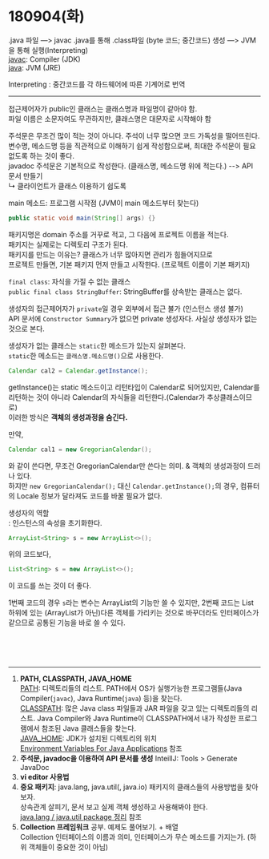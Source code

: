 # 180904(화)

.java 파일 —> javac .java를 통해 .class파일 (byte 코드; 중간코드) 생성 —> JVM을 통해 실행(Interpreting)  
<u>javac</u>: Compiler (JDK)  
<u>java</u>: JVM (JRE)

Interpreting : 중간코드를 각 하드웨어에 따른 기계어로 번역

---

접근제어자가 public인 클래스는 클래스명과 파일명이 같아야 함.  
파일 이름은 소문자여도 무관하지만, 클래스명은 대문자로 시작해야 함

주석문은 무조건 많이 적는 것이 아니다. 주석이 너무 많으면 코드 가독성을 떨어뜨린다. 변수명, 메소드명 등을 직관적으로 이해하기 쉽게 작성함으로써, 최대한 주석문이 필요없도록 하는 것이 좋다.  
javadoc 주석문은 기본적으로 작성한다. (클래스명, 메소드명 위에 적는다.) --> API 문서 만들기  
↳ 클라이언트가 클래스 이용하기 쉽도록

main 메소드: 프로그램 시작점 (JVM이 main 메소드부터 찾는다)  

```java
public static void main(String[] args) {}
```



패키지명은 domain 주소를 거꾸로 적고, 그 다음에 프로젝트 이름을 적는다.  
패키지는 실제로는 디렉토리 구조가 된다.  
패키지를 만드는 이유는? 클래스가 너무 많아지면 관리가 힘들어지므로  
프로젝트 만들면, 기본 패키지 먼저 만들고 시작한다. (프로젝트 이름이 기본 패키지)

`final class`: 자식을 가질 수 없는 클래스  
`public final class StringBuffer`: StringBuffer를 상속받는 클래스는 없다.

생성자의 접근제어자가 `private`일 경우 외부에서 접근 불가 (인스턴스 생성 불가)  
API 문서에 `Constructor Summary`가 없으면 private 생성자다. 사실상 생성자가 없는 것으로 본다.

생성자가 없는 클래스는 `static`한 메소드가 있는지 살펴본다.  
`static`한 메소드는 `클래스명.메소드명()`으로 사용한다.



```java
Calendar cal2 = Calendar.getInstance();
```

getInstance()는 static 메소드이고 리턴타입이 Calendar로 되어있지만, Calendar를 리턴하는 것이 아니라 Calendar의 자식들을 리턴한다.(Calendar가 추상클래스이므로)  
이러한 방식은 **객체의 생성과정을 숨긴다.**

만약,  

```java
Calendar cal1 = new GregorianCalendar();
```

와 같이 쓴다면, 무조건 GregorianCalendar만 쓴다는 의미. & 객체의 생성과정이 드러나 있다.  
하지만 `new GregorianCalendar();` 대신 `Calendar.getInstance();`의 경우, 컴퓨터의 Locale 정보가 달라져도 코드를 바꿀 필요가 없다.



생성자의 역할  
: 인스턴스의 속성을 초기화한다.



```java
ArrayList<String> s = new ArrayList<>();
```

위의 코드보다,

```java
List<String> s = new ArrayList<>();
```

이 코드를 쓰는 것이 더 좋다. 

1번째 코드의 경우 `s`라는 변수는 ArrayList의 기능만 쓸 수 있지만, 2번째 코드는 List 하위에 있는 (ArrayList가 아닌)다른 객체를 가리키는 것으로 바꾸더라도 인터페이스가 같으므로 공통된 기능을 바로 쓸 수 있다.



<br/><br/><br/>

---

1. **PATH, CLASSPATH, JAVA_HOME**  
   <u>PATH</u>: 디렉토리들의 리스트. PATH에서 OS가 실행가능한 프로그램들(Java Compiler(`javac`), Java Runtime(`java`) 등)을 찾는다.  
   <u>CLASSPATH</u>: 많은 Java class 파일들과 JAR 파일을 갖고 있는 디렉토리들의 리스트. Java Compiler와 Java Runtime이 CLASSPATH에서 내가 작성한 프로그램에서 참조된 Java 클래스들을 찾는다.  
   <u>JAVA_HOME</u>: JDK가 설치된 디렉토리의 위치  
   [Environment Variables For Java Applications](http://www.ntu.edu.sg/home/ehchua/programming/howto/environment_variables.html) 참조
2. **주석문, javadoc을 이용하여 API 문서를 생성**
   InteillJ: Tools > Generate JavaDoc
3. **vi editor 사용법**
4. **중요 패키지**: java.lang, java.util(, java.io) 패키지의 클래스들의 사용방법을 찾아보자.  
   상속관계 살피기, 문서 보고 실제 객체 생성하고 사용해봐야 한다.  
   [java.lang / java.util package 정리](https://github.com/gyumin-kim/jwpm-2/blob/master/java.lang_java.util_package.md) 참조
5. **Collection 프레임워크** 공부. 예제도 풀어보기. + 배열  
   Collection 인터페이스의 이름과 의미, 인터페이스가 무슨 메소드를 가지는가. (하위 객체들이 중요한 것이 아님)